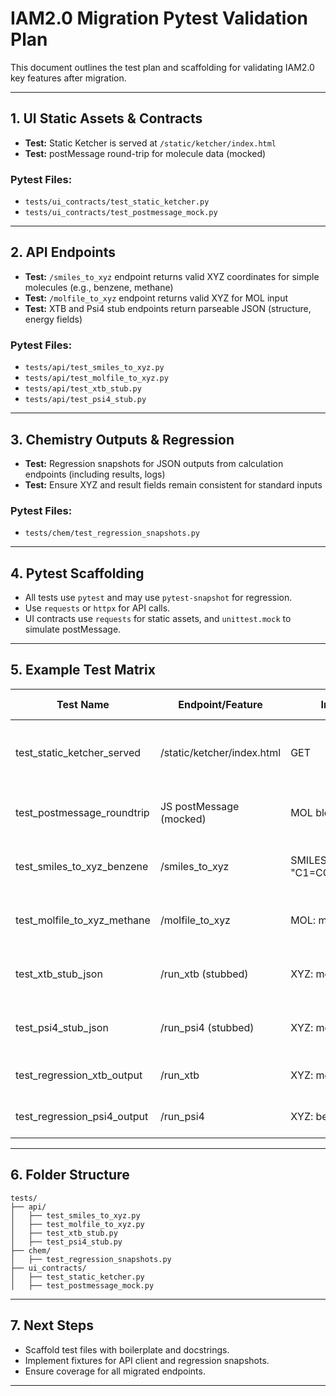 # IAM2.0 Migration Pytest Validation Plan

This document outlines the test plan and scaffolding for validating IAM2.0 key features after migration.

---

## 1. UI Static Assets & Contracts

- **Test:** Static Ketcher is served at `/static/ketcher/index.html`
- **Test:** postMessage round-trip for molecule data (mocked)

### Pytest Files:
- `tests/ui_contracts/test_static_ketcher.py`
- `tests/ui_contracts/test_postmessage_mock.py`

---

## 2. API Endpoints

- **Test:** `/smiles_to_xyz` endpoint returns valid XYZ coordinates for simple molecules (e.g., benzene, methane)
- **Test:** `/molfile_to_xyz` endpoint returns valid XYZ for MOL input
- **Test:** XTB and Psi4 stub endpoints return parseable JSON (structure, energy fields)

### Pytest Files:
- `tests/api/test_smiles_to_xyz.py`
- `tests/api/test_molfile_to_xyz.py`
- `tests/api/test_xtb_stub.py`
- `tests/api/test_psi4_stub.py`

---

## 3. Chemistry Outputs & Regression

- **Test:** Regression snapshots for JSON outputs from calculation endpoints (including results, logs)
- **Test:** Ensure XYZ and result fields remain consistent for standard inputs

### Pytest Files:
- `tests/chem/test_regression_snapshots.py`

---

## 4. Pytest Scaffolding

- All tests use `pytest` and may use `pytest-snapshot` for regression.
- Use `requests` or `httpx` for API calls.
- UI contracts use `requests` for static assets, and `unittest.mock` to simulate postMessage.

---

## 5. Example Test Matrix

| Test Name                        | Endpoint/Feature                    | Input                        | Expected Output                    |
|----------------------------------|-------------------------------------|------------------------------|------------------------------------|
| test_static_ketcher_served       | /static/ketcher/index.html          | GET                          | 200 OK, HTML with Ketcher app      |
| test_postmessage_roundtrip       | JS postMessage (mocked)             | MOL block                    | Receives same MOL in response      |
| test_smiles_to_xyz_benzene       | /smiles_to_xyz                      | SMILES: "C1=CC=CC=C1"        | XYZ block with 6 C, 6 H            |
| test_molfile_to_xyz_methane      | /molfile_to_xyz                     | MOL: methane                 | XYZ block with 1 C, 4 H            |
| test_xtb_stub_json               | /run_xtb (stubbed)                  | XYZ: methane                 | JSON with 'energy', 'dipole'       |
| test_psi4_stub_json              | /run_psi4 (stubbed)                 | XYZ: methane                 | JSON with 'energy', 'orbitals'     |
| test_regression_xtb_output       | /run_xtb                            | XYZ: methane                 | Output matches snapshot            |
| test_regression_psi4_output      | /run_psi4                           | XYZ: benzene                 | Output matches snapshot            |

---

## 6. Folder Structure

```
tests/
├── api/
│   ├── test_smiles_to_xyz.py
│   ├── test_molfile_to_xyz.py
│   ├── test_xtb_stub.py
│   ├── test_psi4_stub.py
├── chem/
│   ├── test_regression_snapshots.py
├── ui_contracts/
│   ├── test_static_ketcher.py
│   ├── test_postmessage_mock.py
```

---

## 7. Next Steps

- Scaffold test files with boilerplate and docstrings.
- Implement fixtures for API client and regression snapshots.
- Ensure coverage for all migrated endpoints.

---
